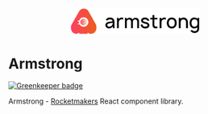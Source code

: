 <p align="center">
<img src="./marketing/src/assets/armstrong-logo.svg" width="256" />
</p>

# Armstrong

[![Greenkeeper badge](https://badges.greenkeeper.io/Rocketmakers/armstrong.svg)](https://greenkeeper.io/)

Armstrong - [Rocketmakers](http://www.rocketmakers.com/) React component library.


